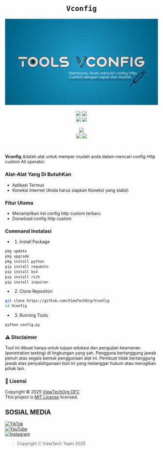 <h1 align="center"><code>Vconfig</code></h1> <p align="center"> <img src="https://github.com/ViewTechOrg/Vconfig/blob/main/Img/0aa93f9c-c7db-46a4-8d39-6fe59963325e.jpg" width="590"><br><br> <img src="https://img.shields.io/static/v1?label=ViewTechTeam&color=green&message=+&logo=nano&logoColor=white&style=for-the-badge"> <img src="https://img.shields.io/static/v1?label=Author&color=green&message=viewTech+ORG&logo=nim&logoColor=white&style=for-the-badge"><br> <img src="https://img.shields.io/github/stars/ViewTechOrg/Vconfig?logo=github&style=for-the-badge"> <img src="https://img.shields.io/static/v1?label=Version&color=green&message=0.1&logo=Clockify&logoColor=white&style=for-the-badge"><br><br> <img src="https://img.shields.io/github/contributors/ViewTechOrg/Vconfig?logo=apache&style=for-the-badge"><br> <img src="https://img.shields.io/static/v1?label=Termux&color=green&message=+&logo=Iterm2&logoColor=white&style=flat"> <img src="https://img.shields.io/github/forks/ViewTechOrg/Vconfig?logo=github&style=flat"><br> <br><br>

**Vconfig** Adalah alat untuk memper mudah anda dalam mencari config Http custom All operator.

### Alat-Alat Yang Di ButuhKan
- Aplikasi Termux
- Koneksi Internet (Anda harus siapkan Koneksi yang stabil)

### Fitur Utama
- Menampilkan list config http custom terbaru
- Donwload config http custom

  
### Command Instalasi
- 1. Install Package
```bash
pkg update
pkg upgrade
pkg install python
pip install requests
pip install bs4
pip install rich
pip install inquirer
```
- 2. Clone Repositori
```bash
git clone https://github.com/ViewTechOrg/Vconfig
cd Vconfig
```
- 3. Running Tools
```bash
python config.py
```

### ⚠️ Disclaimer
Tool ini dibuat hanya untuk tujuan edukasi dan pengujian keamanan (penetration testing) di lingkungan yang sah.
Pengguna bertanggung jawab penuh atas segala bentuk penggunaan alat ini. Pembuat tidak bertanggung jawab atas penyalahgunaan tool ini yang melanggar hukum atau merugikan pihak lain.

### 📄 Lisensi
Copyright © 2025 [ViewTechOrg OFC](https://github.com/ViewTechOrg)<br />
This project is [MIT License](https://github.com/ViewTechOrg/Vconfig/blob/master/LICENSE) licensed.

## SOSIAL MEDIA
<div>
<a href="https://vm.tiktok.com/ZSr3aQB1W/" target="_blank">
  <img src="https://img.shields.io/badge/TikTok-000000?style=for-the-badge&logo=tiktok&logoColor=white" alt="TikTok">
</a><br>

<a href="https://www.youtube.com/@ViewTech_Or" target="_blank">
  <img src="https://img.shields.io/badge/YouTube-FF0000?style=for-the-badge&logo=youtube&logoColor=white" alt="YouTube">
</a><br>

<a href="https://www.instagram.com/viewtech4484/" target="_blank">
  <img src="https://img.shields.io/badge/Instagram-E4405F?style=for-the-badge&logo=instagram&logoColor=white" alt="Instagram">
</a><br>
</div>

> Copyright C ViewTech Team 2025
